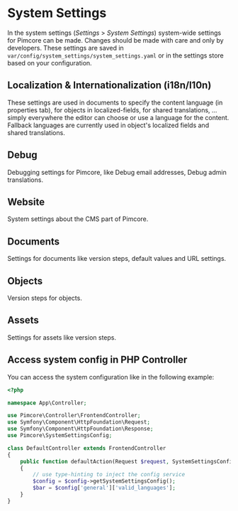 # System Settings

In the system settings (*Settings* > *System Settings*) system-wide settings for Pimcore can be made. Changes should 
be made with care and only by developers. 
These settings are saved in `var/config/system_settings/system_settings.yaml` or in the settings store based on your configuration.

## Localization & Internationalization (i18n/l10n) 
These settings are used in documents to specify the content language (in properties tab), for objects in localized-fields, 
for shared translations, ... simply everywhere the editor can choose or use a language for the content.
Fallback languages are currently used in object's localized fields and shared translations.

## Debug
Debugging settings for Pimcore, like Debug email addresses, Debug admin translations.

## Website
System settings about the CMS part of Pimcore.

## Documents
Settings for documents like version steps, default values and URL settings. 

## Objects
Version steps for objects. 

## Assets 
Settings for assets like version steps.

## Access system config in PHP Controller
 You can access the system configuration like in the following example:

```php 
<?php

namespace App\Controller;

use Pimcore\Controller\FrontendController;
use Symfony\Component\HttpFoundation\Request;
use Symfony\Component\HttpFoundation\Response;
use Pimcore\SystemSettingsConfig;

class DefaultController extends FrontendController
{
    public function defaultAction(Request $request, SystemSettingsConfig $config): Response
    {
        // use type-hinting to inject the config service
        $config = $config->getSystemSettingsConfig();
        $bar = $config['general']['valid_languages'];
    }
}
```
